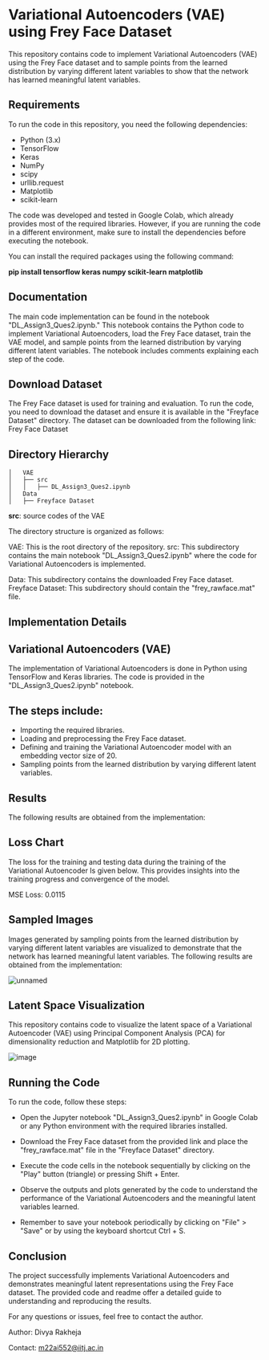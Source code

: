 # **Variational Autoencoders (VAE) using Frey Face Dataset**
This repository contains code to implement Variational Autoencoders (VAE) using the Frey Face dataset and to sample points from the learned distribution by varying different latent variables to show that the network has learned meaningful latent variables.

## Requirements
To run the code in this repository, you need the following dependencies:

- Python (3.x)
- TensorFlow
- Keras
- NumPy
- scipy
- urllib.request
- Matplotlib
- scikit-learn

The code was developed and tested in Google Colab, which already provides most of the required libraries. However, if you are running the code in a different environment, make sure to install the dependencies before executing the notebook.

You can install the required packages using the following command:

**pip install tensorflow keras numpy scikit-learn matplotlib**

## Documentation
The main code implementation can be found in the notebook "DL_Assign3_Ques2.ipynb." This notebook contains the Python code to implement Variational Autoencoders, load the Frey Face dataset, train the VAE model, and sample points from the learned distribution by varying different latent variables. The notebook includes comments explaining each step of the code.

## Download Dataset
The Frey Face dataset is used for training and evaluation. To run the code, you need to download the dataset and ensure it is available in the "Freyface Dataset" directory. The dataset can be downloaded from the following link: Frey Face Dataset

## Directory Hierarchy
```
│   VAE
│   ├── src
│   │   ├── DL_Assign3_Ques2.ipynb
│   Data
│   ├── Freyface Dataset
```  
**src**: source codes of the VAE

The directory structure is organized as follows:

VAE: This is the root directory of the repository.
src: This subdirectory contains the main notebook "DL_Assign3_Ques2.ipynb" where the code for Variational Autoencoders is implemented.

Data: This subdirectory contains the downloaded Frey Face dataset.
Freyface Dataset: This subdirectory should contain the "frey_rawface.mat" file.

## Implementation Details
## Variational Autoencoders (VAE)

The implementation of Variational Autoencoders is done in Python using TensorFlow and Keras libraries. The code is provided in the "DL_Assign3_Ques2.ipynb" notebook.

## The steps include:

*  Importing the required libraries.
*  Loading and preprocessing the Frey Face dataset.
*  Defining and training the Variational Autoencoder model with an embedding vector size of 20.
*  Sampling points from the learned distribution by varying different latent variables.


## Results

The following results are obtained from the implementation:

## Loss Chart
The loss for the training and testing data during the training of the Variational Autoencoder Is given below. This provides insights into the training progress and convergence of the model.

MSE Loss: 0.0115

## Sampled Images
Images generated by sampling points from the learned distribution by varying different latent variables are visualized to demonstrate that the network has learned meaningful latent variables.
The following results are obtained from the implementation:

![unnamed](https://github.com/Divyarakheja/EditREADME-2/assets/132153971/58682c69-2970-42f5-9cb0-711bbdba71b3)

## Latent Space Visualization

This repository contains code to visualize the latent space of a Variational Autoencoder (VAE) using Principal Component Analysis (PCA) for dimensionality reduction and Matplotlib for 2D plotting.

![image](https://github.com/Divyarakheja/EditREADME-2/assets/132153971/9ffb88a8-90c9-42b1-ac2a-ee3451400309)

## Running the Code
To run the code, follow these steps:

*  Open the Jupyter notebook "DL_Assign3_Ques2.ipynb" in Google Colab or any Python environment with the required libraries installed.

*  Download the Frey Face dataset from the provided link and place the "frey_rawface.mat" file in the "Freyface Dataset" directory.

*  Execute the code cells in the notebook sequentially by clicking on the "Play" button (triangle) or pressing Shift + Enter.

*  Observe the outputs and plots generated by the code to understand the performance of the Variational Autoencoders and the meaningful latent variables learned.

*  Remember to save your notebook periodically by clicking on "File" > "Save" or by using the keyboard shortcut Ctrl + S.

## Conclusion
The project successfully implements Variational Autoencoders and demonstrates meaningful latent representations using the Frey Face dataset. The provided code and readme offer a detailed guide to understanding and reproducing the results.

For any questions or issues, feel free to contact the author.

Author: Divya Rakheja

Contact: m22ai552@iitj.ac.in
